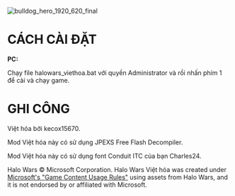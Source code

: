 ![bulldog_hero_1920_620_final](https://halowarsvh.vercel.app/img/bulldog_hero_1920_620_final.png)
# CÁCH CÀI ĐẶT
**PC:**

Chạy file halowars_viethoa.bat với quyền Administrator và rồi nhấn phím 1 để cài và chạy game.

# GHI CÔNG
Việt hóa bởi kecox15670.

Mod Việt hóa này có sử dụng JPEXS Free Flash Decompiler.

Mod Việt hóa này có sử dụng font Conduit ITC của bạn Charles24.

Halo Wars © Microsoft Corporation. Halo Wars Việt hóa was created under [Microsoft's "Game Content Usage Rules"](https://www.xbox.com/en-us/developers/rules) using assets from Halo Wars, and it is not endorsed by or affiliated with Microsoft.
